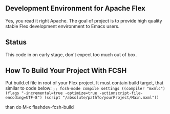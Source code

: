 ## Development Environment for Apache Flex ##

Yes, you read it right Apache. The goal of project is to provide
high quality stable Flex development environment to Emacs users.

## Status ##

This code in on early stage, don't expect too much out of box.

## How To Build Your Project With FCSH ##

Put build.el file in root of your Flex project. It must contain
build target, that similar to code below:
`
;; fcsh-mode compile settings
((compiler "mxmlc")
 (flags "-incremental=true -optimize=true -actionscript-file-encoding=UTF-8")
 (script "/absolute/pathTo/yourProject/Main.mxml"))
`

than do M-x flashdev-fcsh-build
